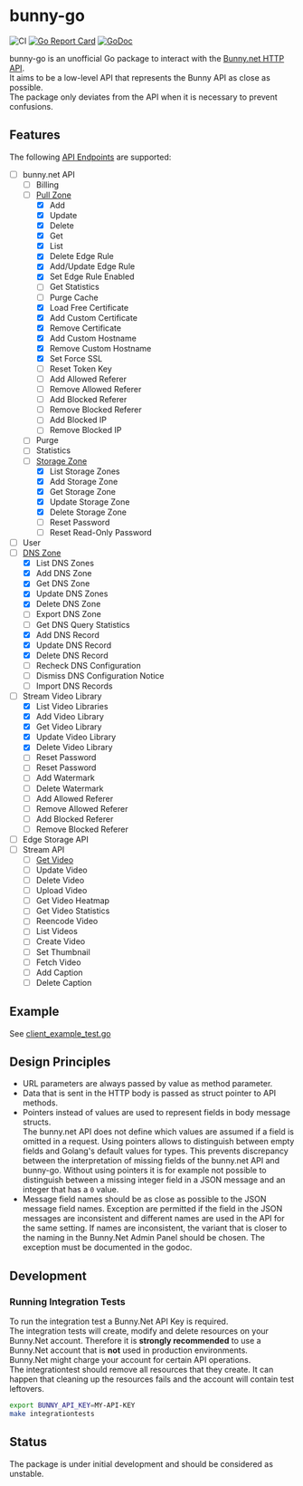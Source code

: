 # bunny-go
![CI](https://github.com/simplesurance/bunny-go/actions/workflows/ci.yml/badge.svg)
[![Go Report Card](https://goreportcard.com/badge/github.com/simplesurance/bunny-go)](https://goreportcard.com/report/github.com/simplesurance/bunny-go)
[![GoDoc](https://img.shields.io/badge/godoc-reference-blue.svg)](https://pkg.go.dev/github.com/simplesurance/bunny-go)

bunny-go is an unofficial Go package to interact with the [Bunny.net HTTP
API](https://docs.bunny.net/reference/bunnynet-api-overview). \
It aims to be a low-level API that represents the Bunny API as close as
possible. \
The package only deviates from the API when it is necessary to prevent
confusions.

## Features

The following [API
Endpoints](https://docs.bunny.net/reference/bunnynet-api-overview) are supported:

- [ ] bunny.net API
  - [ ] Billing
  - [ ] [Pull Zone](https://docs.bunny.net/reference/pullzonepublic_index)
    - [x] Add
    - [x] Update
    - [x] Delete
    - [x] Get
    - [x] List
    - [x] Delete Edge Rule
    - [x] Add/Update Edge Rule
    - [x] Set Edge Rule Enabled
    - [ ] Get Statistics
    - [ ] Purge Cache
    - [x] Load Free Certificate
    - [x] Add Custom Certificate
    - [x] Remove Certificate
    - [x] Add Custom Hostname
    - [x] Remove Custom Hostname
    - [x] Set Force SSL
    - [ ] Reset Token Key
    - [ ] Add Allowed Referer
    - [ ] Remove Allowed Referer
    - [ ] Add Blocked Referer
    - [ ] Remove Blocked Referer
    - [ ] Add Blocked IP
    - [ ] Remove Blocked IP
  - [ ] Purge
  - [ ] Statistics
  - [ ] [Storage Zone](https://docs.bunny.net/reference/storagezonepublic_index)
    - [x] List Storage Zones
    - [x] Add Storage Zone
    - [x] Get Storage Zone
    - [x] Update Storage Zone
    - [x] Delete Storage Zone
    - [ ] Reset Password
    - [ ] Reset Read-Only Password
- [ ] User
- [ ] [DNS Zone](https://docs.bunny.net/reference/dnszonepublic_index)
  - [x] List DNS Zones
  - [x] Add DNS Zone
  - [x] Get DNS Zone
  - [x] Update DNS Zones
  - [x] Delete DNS Zone
  - [ ] Export DNS Zone
  - [ ] Get DNS Query Statistics
  - [x] Add DNS Record
  - [x] Update DNS Record
  - [x] Delete DNS Record
  - [ ] Recheck DNS Configuration
  - [ ] Dismiss DNS Configuration Notice
  - [ ] Import DNS Records
- [ ] Stream Video Library
  - [x] List Video Libraries
  - [x] Add Video Library
  - [x] Get Video Library
  - [x] Update Video Library
  - [x] Delete Video Library
  - [ ] Reset Password
  - [ ] Reset Password
  - [ ] Add Watermark
  - [ ] Delete Watermark
  - [ ] Add Allowed Referer
  - [ ] Remove Allowed Referer
  - [ ] Add Blocked Referer
  - [ ] Remove Blocked Referer
- [ ] Edge Storage API
- [ ] Stream API
  - [ ] [Get Video](https://docs.bunny.net/reference/video_getvideo)
  - [ ] Update Video
  - [ ] Delete Video
  - [ ] Upload Video
  - [ ] Get Video Heatmap
  - [ ] Get Video Statistics
  - [ ] Reencode Video
  - [ ] List Videos
  - [ ] Create Video
  - [ ] Set Thumbnail
  - [ ] Fetch Video
  - [ ] Add Caption
  - [ ] Delete Caption

## Example

See [client_example_test.go](client_example_test.go)

## Design Principles

- URL parameters are always passed by value as method parameter.
- Data that is sent in the HTTP body is passed as struct
  pointer to API methods.
- Pointers instead of values are used to represent fields in body message
  structs. \
  The bunny.net API does not define which values are assumed if a field
  is omitted in a request.
  Using pointers allows to distinguish between empty fields and Golang's default
  values for types. This prevents discrepancy between the interpretation of
  missing fields of the bunny.net API and bunny-go.
  Without using pointers it is for example not possible to distinguish between a
  missing integer field in a JSON message and an integer that has a `0` value.
- Message field names should be as close as possible to the JSON message field
  names. Exception are permitted if the field in the JSON messages are
  inconsistent and different names are used in the API for the same setting.
  If names are inconsistent, the variant that is closer to the naming in the
  Bunny.Net Admin Panel should be chosen. The exception must be documented in
  the godoc.

## Development

### Running Integration Tests

To run the integration test a Bunny.Net API Key is required. \
The integration tests will create, modify and delete resources on your Bunny.Net
account. Therefore it is **strongly recommended** to use a Bunny.Net account
that is **not** used in production environments. \
Bunny.Net might charge your account for certain API operations. \
The integrationtest should remove all resources that they create. It can happen
that cleaning up the resources fails and the account will contain test
leftovers.

```sh
export BUNNY_API_KEY=MY-API-KEY
make integrationtests
```

## Status

The package is under initial development and should be considered as unstable.
